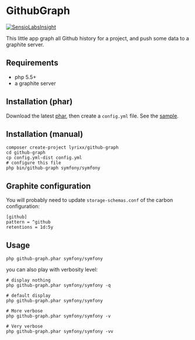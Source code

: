 GithubGraph
===========

[![SensioLabsInsight](https://insight.sensiolabs.com/projects/cc494548-74b1-43e1-bbb6-1ca053552123/mini.png)](https://insight.sensiolabs.com/projects/cc494548-74b1-43e1-bbb6-1ca053552123)

This little app graph all Github history for a project, and push some data to a
graphite server.

Requirements
------------

* php 5.5+
* a graphite server

Installation (phar)
-------------------

Download the latest [phar](https://github.com/lyrixx/GithubGraph/releases), then
create a `config.yml` file. See the [sample](https://github.com/lyrixx/GithubGraph/blob/master/config.yml-dist).

Installation (manual)
---------------------

    composer create-project lyrixx/github-graph
    cd github-graph
    cp config.yml-dist config.yml
    # configure this file
    php bin/github-graph symfony/symfony

Graphite configuration
----------------------

You will probably need to update `storage-schemas.conf` of the carbon configuration:

    [github]
    pattern = ^github
    retentions = 1d:5y

Usage
-----

    php github-graph.phar symfony/symfony

you can also play with verbosity level:

    # display nothing
    php github-graph.phar symfony/symfony -q

    # default display
    php github-graph.phar symfony/symfony

    # More verbose
    php github-graph.phar symfony/symfony -v

    # Very verbose
    php github-graph.phar symfony/symfony -vv

